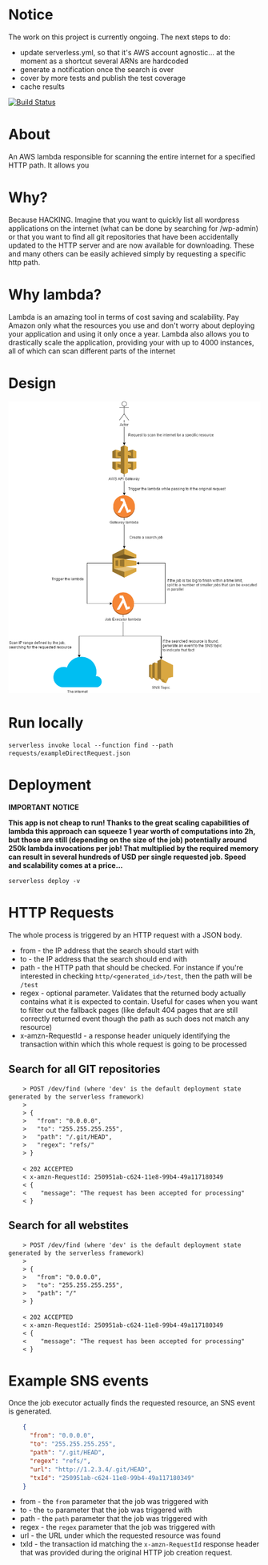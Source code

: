 # Notice

The work on this project is currently ongoing.
The next steps to do:

* update serverless.yml, so that it's AWS account agnostic... at the moment as a shortcut several ARNs are hardcoded
* generate a notification once the search is over
* cover by more tests and publish the test coverage
* cache results

[![Build Status](https://travis-ci.org/kamiljano/pathFinderLambda.svg?branch=master)](https://travis-ci.org/kamiljano/pathFinderLambda)

# About

An AWS lambda responsible for scanning the entire internet for a specified HTTP path.
It allows you 

# Why?

Because HACKING. Imagine that you want to quickly list all wordpress applications on the internet
(what can be done by searching for <allIPs>/wp-admin) or that you want to find all git repositories
that have been accidentally updated to the HTTP server and are now available for downloading. These and many
others can be easily achieved simply by requesting a specific http path. 

# Why lambda?

Lambda is an amazing tool in terms of cost saving and scalability. Pay Amazon only what the resources you use
and don't worry about deploying your application and using it only once a year.
Lambda also allows you to drastically scale the application, providing your with up to 4000 instances,
all of which can scan different parts of the internet

# Design

![Design](./docs/pathFinderLogic.png "Design")

# Run locally

```commandline
serverless invoke local --function find --path requests/exampleDirectRequest.json
```

# Deployment 

**IMPORTANT NOTICE**

**This app is not cheap to run! Thanks to the great scaling capabilities of lambda this approach can squeeze 1 year worth
of computations into 2h, but those are still (depending on the size of the job) potentially around 250k lambda invocations per job!
That multiplied by the required memory can result in several hundreds of USD per single requested job. Speed and scalability comes at a price...**

```commandline
serverless deploy -v
```

# HTTP Requests

The whole process is triggered by an HTTP request with a JSON body.

* from - the IP address that the search should start with
* to - the IP address that the search should end with
* path - the HTTP path that should be checked. For instance if you're interested in checking `http/<generated_id>/test`,
then the path will be `/test`
* regex - optional parameter. Validates that the returned body actually contains what it is expected to contain.
Useful for cases when you want to filter out the fallback pages (like default 404 pages that are still correctly returned event though
the path as such does not match any resource)
* x-amzn-RequestId - a response header uniquely identifying the transaction within which this 
whole request is going to be processed

## Search for all GIT repositories

```
    > POST /dev/find (where 'dev' is the default deployment state generated by the serverless framework)
    > 
    > {
    >   "from": "0.0.0.0",
    >   "to": "255.255.255.255",
    >   "path": "/.git/HEAD",
    >   "regex": "refs/"
    > }
    
    < 202 ACCEPTED
    < x-amzn-RequestId: 250951ab-c624-11e8-99b4-49a117180349
    < {
    <    "message": "The request has been accepted for processing"
    < }
```

## Search for all webstites

```
    > POST /dev/find (where 'dev' is the default deployment state generated by the serverless framework)
    > 
    > {
    >   "from": "0.0.0.0",
    >   "to": "255.255.255.255",
    >   "path": "/"
    > }
    
    < 202 ACCEPTED
    < x-amzn-RequestId: 250951ab-c624-11e8-99b4-49a117180349
    < {
    <    "message": "The request has been accepted for processing"
    < }
```

# Example SNS events

Once the job executor actually finds the requested resource, an SNS event is generated.

```json
    {
      "from": "0.0.0.0",
      "to": "255.255.255.255",
      "path": "/.git/HEAD",
      "regex": "refs/",
      "url": "http://1.2.3.4/.git/HEAD",
      "txId": "250951ab-c624-11e8-99b4-49a117180349"
    }
```

* from - the `from` parameter that the job was triggered with
* to - the `to` parameter that the job was triggered with
* path - the `path` parameter that the job was triggered with
* regex - the `regex` parameter that the job was triggered with
* url - the URL under which the requested resource was found
* txId - the transaction id matching the `x-amzn-RequestId` response header 
that was provided during the original HTTP job creation request.